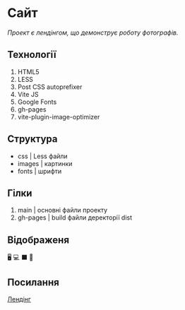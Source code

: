 # Сайт

_Проект є лендінгом, що демонструє роботу фотографів._


## Технології

  1. HTML5
  2. LESS
  3. Post CSS autoprefixer
  4. Vite JS
  5. Google Fonts
  6. gh-pages
  7. vite-plugin-image-optimizer


## Структура

  - css     | Less файли
  - images  | картинки
  - fonts   | шрифти

## Гілки

  1. main     | основні файли проекту
  2. gh-pages | build файли деректорії dist

     
## Відображеня 

  🖥️ 💻 ⬛ 📱

     
## Посилання

  [Лендінг](https://drkr24.github.io/Melanish/)
